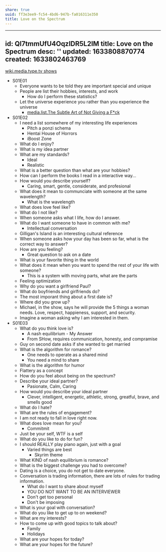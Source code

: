 ```yaml
---
share: true
uuid: ff3e3ee9-fc54-4bd6-947b-fa016311e350
title: Love on the Spectrum
---
```

---
id: Ql7tmmUfU4OqzlDR5L2IM
title: Love on the Spectrum
desc: ''
updated: 1633808870774
created: 1633802463769
---

[wiki.media.type.tv shows](/undefined)

* S01E01
  * Everyone wants to be told they are important special and unique
  * People are list their hobbies, interests, and work
    * How do I perform these statistics?
  * Let the universe experience you rather than you experience the universe
    * [media.list.The Subtle Art of Not Giving a F*ck](/76dc52eb-cd8e-423e-b9c3-979fcfc55384)
* S01E02
  * I need a list somewhere of my interesting life experiences
    * Pitch a ponzi schema
    * Hentai House of Horrors
    * iBoost Zone
  * What do I enjoy?
  * What is my idea partner
  * What are my standards?
    * Ideal
    * Realistic
  * What is a better question than what are your hobbies?
  * How can I perform the books I read in a interactive way...
  * How would you describe yourself?
    * Caring, smart, gentle, considerate, and profesional
  * What does it mean to communciate with someone at the same wavelength?
    * What is the wavelength
  * What does love feel like?
  * What do I not like?
  * When someone asks what I life, how do I answer.
  * What do I want someone to have in common with me?
    * Intellectual conversation
  * Gilligan's Island is an interesting cultural reference
  * When someone asks how your day has been so far, what is the correct way to answer?
  * How are you feeling?
    * Great question to ask on a date
  * What is your favorite thing in the world
  * What does it mean when you want to spend the rest of your life with someone?
    * This is a system with moving parts, what are the parts
  * Feeling optimization
  * Why do you want a girlfriend Paul?
  * What do boyfriends and girlfriends do?
  * The most imporant thing about a first date is?
  * Where did you grow up?
  * Michael, in the show, says he will provide the 5 things a woman needs. Love, respect, happieness, support, and security.
  * Imagine a woman asking why I am interested in them.
* S01E03
  * What do you think love is?
    * A nash equilibrium - My Answer
    * From SHow, requires communication, honesty, and compramise
  * Guy on second date asks if she wanted to get married
  * What is the algorithm for romance?
    * One needs to operate as a shared mind
    * You need a mind to share
  * What is the algorithm for humor
  * Flattery as a concept
  * How do you feel about being on the spectrum?
  * Describe your ideal partner?
    * Pasionate, Calm, Caring
  * How would you describe your ideal partner
    * Clever, intelligent, energetic, athletic, strong, greatful, brave, and smells good
  * What do I hate?
  * What are the rules of engagement?
  * I am not ready to fall in love right now.
  * What does love mean for you?
    * Commitmit
  * Just be your self, WTF is a self
  * What do you like to do for fun?
  * I should REALLY play piano again, just with a goal
    * Varied things are best
      * Skyrim theme
  * What KIND of nash equilibrium is romance?
  * What is the biggest challenge you had to overcome?
  * Dating is a choice, you do not get to date everyone.
  * Conversation is trading information, there are lots of rules for trading information.
    * What do I want to share about myself
    * YOU DO NOT WANT TO BE AN INTERVIEWER
    * Don't get too personal
    * Don't be imposing
  * What is your goal with conversation?
  * What do you like to get up to on weekend?
  * What are my interests?
  * How to come up with good topics to talk about?
    * Family
    * Holidays
  * What are your hopes for today?
  * What are your hopes for the future?
